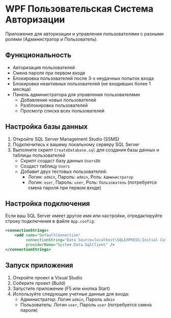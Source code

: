 # WPF Пользовательская Система Авторизации

Приложение для авторизации и управления пользователями с разными ролями (Администратор и Пользователь).

## Функциональность

- Авторизация пользователей
- Смена пароля при первом входе
- Блокировка пользователей после 3-х неудачных попыток входа
- Блокировка неактивных пользователей (не входивших более 1 месяца)
- Панель администратора для управления пользователями
  - Добавление новых пользователей
  - Разблокировка пользователей
  - Просмотр списка всех пользователей

## Настройка базы данных

1. Откройте SQL Server Management Studio (SSMS)
2. Подключитесь к вашему локальному серверу SQL Server
3. Выполните скрипт `CreateDatabase.sql` для создания базы данных и таблицы пользователей
   - Скрипт создаст базу данных `UsersDb`
   - Создаст таблицу `Users`
   - Добавит двух тестовых пользователей:
     - Логин: `admin`, Пароль: `admin`, Роль: `Администратор`
     - Логин: `user`, Пароль: `user`, Роль: `Пользователь` (потребуется смена пароля при первом входе)

## Настройка подключения

Если ваш SQL Server имеет другое имя или настройки, отредактируйте строку подключения в файле `App.config`:

```xml
<connectionStrings>
    <add name="DefaultConnection" 
         connectionString="Data Source=localhost\SQLEXPRESS;Initial Catalog=UsersDb;Integrated Security=True" 
         providerName="System.Data.SqlClient" />
</connectionStrings>
```

## Запуск приложения

1. Откройте проект в Visual Studio
2. Соберите проект (Build)
3. Запустите приложение (F5 или кнопка Start)
4. Используйте следующие учетные данные для входа:
   - Администратор: Логин `admin`, Пароль `admin`
   - Пользователь: Логин `user`, Пароль `user` (потребуется смена пароля) 
